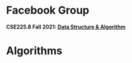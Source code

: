 # Facebook Group

__CSE225.8 Fall 2021: [Data Structure & Algorithm](https://www.facebook.com/groups/1262494590874256)__

# Algorithms